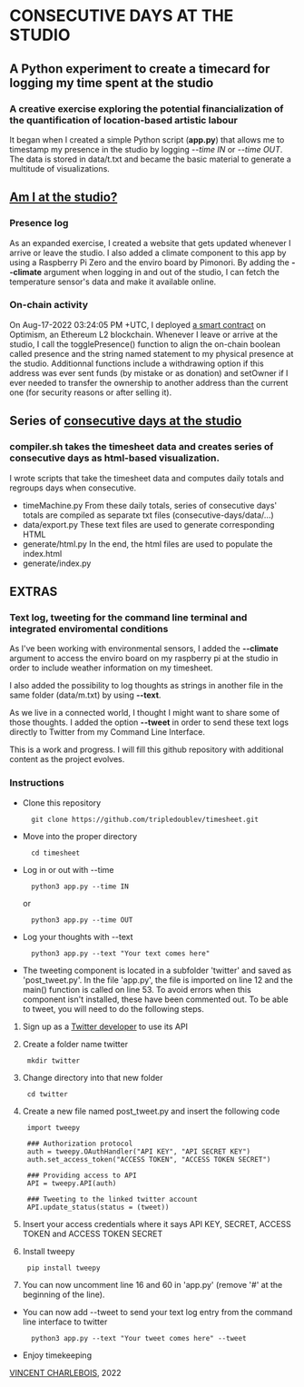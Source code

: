# CONSECUTIVE DAYS AT THE STUDIO

## A Python experiment to create a timecard for logging my time spent at the studio

### A creative exercise exploring the potential financialization of the quantification of location-based artistic labour

It began when I created a simple Python script (**app.py**) that allows me to timestamp my presence in the studio by logging *--time IN* or *--time OUT*.
The data is stored in data/t.txt and became the basic material to generate a multitude of visualizations.

## [Am I at the studio?](https://vincent.charlebois.info/am-i/)

### Presence log

As an expanded exercise, I created a website that gets updated whenever I arrive or leave the studio. I also added a climate component to this app by using a Raspberry Pi Zero and the enviro board by Pimonori. By adding the **--climate** argument when logging in and out of the studio, I can fetch the temperature sensor's data and make it available online. 

### On-chain activity

On Aug-17-2022 03:24:05 PM +UTC, I deployed [a smart contract](https://optimistic.etherscan.io/address/0xaf6c153972fbc7d67feaa9f9d1d08f3c13f79773) on Optimism, an Ethereum L2 blockchain. Whenever I leave or arrive at the studio, I call the togglePresence() function to align the on-chain boolean called presence and the string named statement to my physical presence at the studio. Additionnal functions include a withdrawing option if this address was ever sent funds (by mistake or as donation) and setOwner if I ever needed to transfer the ownership to another address than the current one (for security reasons or after selling it).

## Series of [consecutive days at the studio](https://vincent.charlebois.info/consecutive-days/)

### compiler.sh takes the timesheet data and creates series of consecutive days as html-based visualization.

I wrote scripts that take the timesheet data and computes daily totals and regroups days when consecutive.
 - timeMachine.py
From these daily totals, series of consecutive days' totals are compiled as separate txt files (consecutive-days/data/...)
 - data/export.py
These text files are used to generate corresponding HTML
 - generate/html.py
In the end, the html files are used to populate the index.html
 - generate/index.py

## EXTRAS

### Text log, tweeting for the command line terminal and integrated enviromental conditions

As I've been working with environmental sensors, I added the **--climate** argument to access the enviro board on my raspberry pi at the studio in order to include weather information on my timesheet.

I also added the possibility to log thoughts as strings in another file in the same folder (data/m.txt) by using **--text**.

As we live in a connected world, I thought I might want to share some of those thoughts.
I added the option **--tweet** in order to send these text logs directly to Twitter from my Command Line Interface. 

This is a work and progress. I will fill this github repository with additional content as the project evolves.


### Instructions

- Clone this repository

        git clone https://github.com/tripledoublev/timesheet.git

- Move into the proper directory 

        cd timesheet

- Log in or out with --time

        python3 app.py --time IN
    or

        python3 app.py --time OUT

- Log your thoughts with --text

        python3 app.py --text "Your text comes here"

- The tweeting component is located in a subfolder 'twitter' and saved as 'post_tweet.py'. 
In the file 'app.py', the file is imported on line 12 and the main() function is called on line 53. To avoid errors when this component isn't installed, these have been commented out. To be able to tweet, you will need to do the following steps.

1. Sign up as a [Twitter developer](https://developer.twitter.com/) to use its API 

2. Create a folder name twitter

        mkdir twitter

3. Change directory into that new folder 

        cd twitter

4. Create a new file named post_tweet.py and insert the following code

        import tweepy

        ### Authorization protocol
        auth = tweepy.OAuthHandler("API KEY", "API SECRET KEY")
        auth.set_access_token("ACCESS TOKEN", "ACCESS TOKEN SECRET")

        ### Providing access to API 
        API = tweepy.API(auth)

        ### Tweeting to the linked twitter account
        API.update_status(status = (tweet))

5. Insert your access credentials where it says API KEY, SECRET, ACCESS TOKEN and ACCESS TOKEN SECRET

6. Install tweepy

        pip install tweepy

7. You can now uncomment line 16 and 60 in 'app.py' (remove '#' at the beginning of the line).

- You can now add --tweet to send your text log entry from the command line interface to twitter

        python3 app.py --text "Your tweet comes here" --tweet



- Enjoy timekeeping



[VINCENT CHARLEBOIS](https://vincentcharlebois.com), 2022
